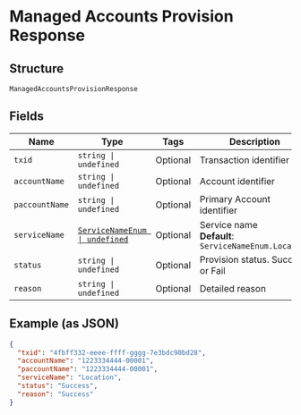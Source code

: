 
# Managed Accounts Provision Response

## Structure

`ManagedAccountsProvisionResponse`

## Fields

| Name | Type | Tags | Description |
|  --- | --- | --- | --- |
| `txid` | `string \| undefined` | Optional | Transaction identifier |
| `accountName` | `string \| undefined` | Optional | Account identifier |
| `paccountName` | `string \| undefined` | Optional | Primary Account identifier |
| `serviceName` | [`ServiceNameEnum \| undefined`](../../doc/models/service-name-enum.md) | Optional | Service name<br>**Default**: `ServiceNameEnum.Location` |
| `status` | `string \| undefined` | Optional | Provision status. Success or Fail |
| `reason` | `string \| undefined` | Optional | Detailed reason |

## Example (as JSON)

```json
{
  "txid": "4fbff332-eeee-ffff-gggg-7e3bdc90bd28",
  "accountName": "1223334444-00001",
  "paccountName": "1223334444-00001",
  "serviceName": "Location",
  "status": "Success",
  "reason": "Success"
}
```

